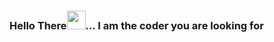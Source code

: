 ### Hello There<img src="https://github.com/tanmaysharma015/tanmaysharma015/blob/main/assets/wave.gif" width="30px">... I am the coder you are looking for 


<!--
**tanmaysharma015/tanmaysharma015** is a ✨ _special_ ✨ repository because its `README.md` (this file) appears on your GitHub profile.

Here are some ideas to get you started:

- 🔭 I’m currently working on ...
- 🌱 I’m currently learning ...
- 👯 I’m looking to collaborate on ...
- 🤔 I’m looking for help with ...
- 💬 Ask me about ...
- 📫 How to reach me: ...
- 😄 Pronouns: ...
- ⚡ Fun fact: ...
-->
